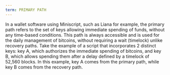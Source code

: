 ```yaml
---
term: PRIMARY PATH
---
```


In a wallet software using Miniscript, such as Liana for example, the primary path refers to the set of keys allowing immediate spending of funds, without any time-based conditions. This path is always accessible and is used for the daily management of bitcoins, without requiring a wait (timelock) unlike recovery paths. Take the example of a script that incorporates 2 distinct keys: key A, which authorizes the immediate spending of bitcoins, and key B, which allows spending them after a delay defined by a timelock of 52,560 blocks. In this example, key A comes from the primary path, while key B comes from the recovery path.

